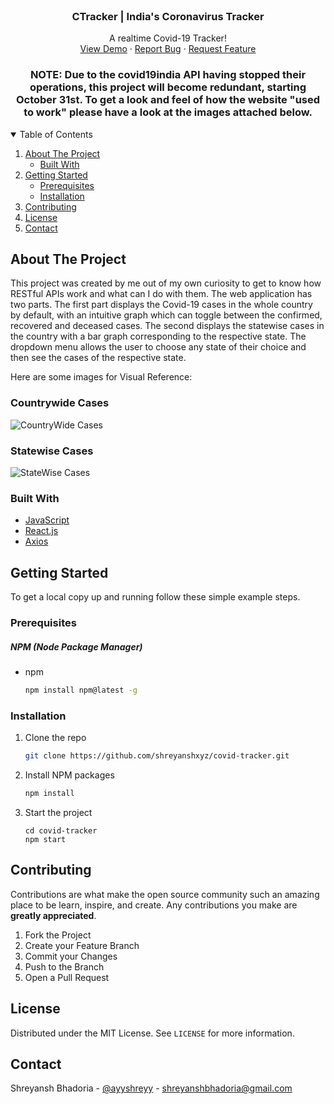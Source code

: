 <!--
*** Thanks for checking out the Best-README-Template. If you have a suggestion
*** that would make this better, please fork the repo and create a pull request
*** or simply open an issue with the tag "enhancement".
*** Thanks again! Now go create something AMAZING! :D
-->



<!-- PROJECT SHIELDS -->
<!--
*** I'm using markdown "reference style" links for readability.
*** Reference links are enclosed in brackets [ ] instead of parentheses ( ).
*** See the bottom of this document for the declaration of the reference variables
*** for contributors-url, forks-url, etc. This is an optional, concise syntax you may use.
*** https://www.markdownguide.org/basic-syntax/#reference-style-links
-->

<!-- PROJECT LOGO -->
<br />
<p align="center">
  <h3 align="center">CTracker | India's Coronavirus Tracker</h3>

  <p align="center">
    A realtime Covid-19 Tracker!
    <br />
    <a href="https://covid-tracker-2oo6sh.web.app/" target="_blank">View Demo</a>
    ·
    <a href="/">Report Bug</a>
    ·
    <a href="/">Request Feature</a>
  </p>
</p>



<!-- TABLE OF CONTENTS -->
<h3 align="center">NOTE: Due to the covid19india API having stopped their operations, this project will become redundant, starting October 31st. To get a look and feel of how the website "used to work" please have a look at the images attached below. </h3>
<details open="open">
  <summary>Table of Contents</summary>
  <ol>
    <li>
      <a href="#about-the-project">About The Project</a>
      <ul>
        <li><a href="#built-with">Built With</a></li>
      </ul>
    </li>
    <li>
      <a href="#getting-started">Getting Started</a>
      <ul>
        <li><a href="#prerequisites">Prerequisites</a></li>
        <li><a href="#installation">Installation</a></li>
      </ul>
    </li>
    <li><a href="#contributing">Contributing</a></li>
    <li><a href="#license">License</a></li>
    <li><a href="#contact">Contact</a></li>
  </ol>
</details>



<!-- ABOUT THE PROJECT -->
## About The Project

This project was created by me out of my own curiosity to get to know how RESTful APIs work and what can I do with them. The web application has two parts. The first part displays the Covid-19 cases in the whole country by default, with an intuitive graph which can toggle between the confirmed, recovered and deceased cases.
The second displays the statewise cases in the country with a bar graph corresponding to the respective state. The dropdown menu allows the user to choose any state of their choice and then see the cases of the respective state.

Here are some images for Visual Reference:

### Countrywide Cases
![CountryWide Cases](https://i.imgur.com/UR3Wbzt.jpg)

### Statewise Cases
![StateWise Cases](https://i.imgur.com/05v6LZ3.jpg)

### Built With

* [JavaScript](https://www.javascript.com/)
* [React.js](https://reactjs.org/)
* [Axios](https://axios-http.com/)



<!-- GETTING STARTED -->
## Getting Started
To get a local copy up and running follow these simple example steps.

### Prerequisites

##### NPM (Node Package Manager)
* npm
  ```sh
  npm install npm@latest -g
  ```

### Installation

1. Clone the repo
   ```sh
   git clone https://github.com/shreyanshxyz/covid-tracker.git
   ```
2. Install NPM packages
   ```sh
   npm install
   ```
3. Start the project
   ```JS
   cd covid-tracker
   npm start
   ```


<!-- CONTRIBUTING -->
## Contributing

Contributions are what make the open source community such an amazing place to be learn, inspire, and create. Any contributions you make are **greatly appreciated**.

1. Fork the Project
2. Create your Feature Branch
3. Commit your Changes
4. Push to the Branch 
5. Open a Pull Request



<!-- LICENSE -->
## License

Distributed under the MIT License. See `LICENSE` for more information.


<!-- CONTACT -->
## Contact

Shreyansh Bhadoria - [@ayyshreyy](https://twitter.com/ayyshreyy) - shreyanshbhadoria@gmail.com
